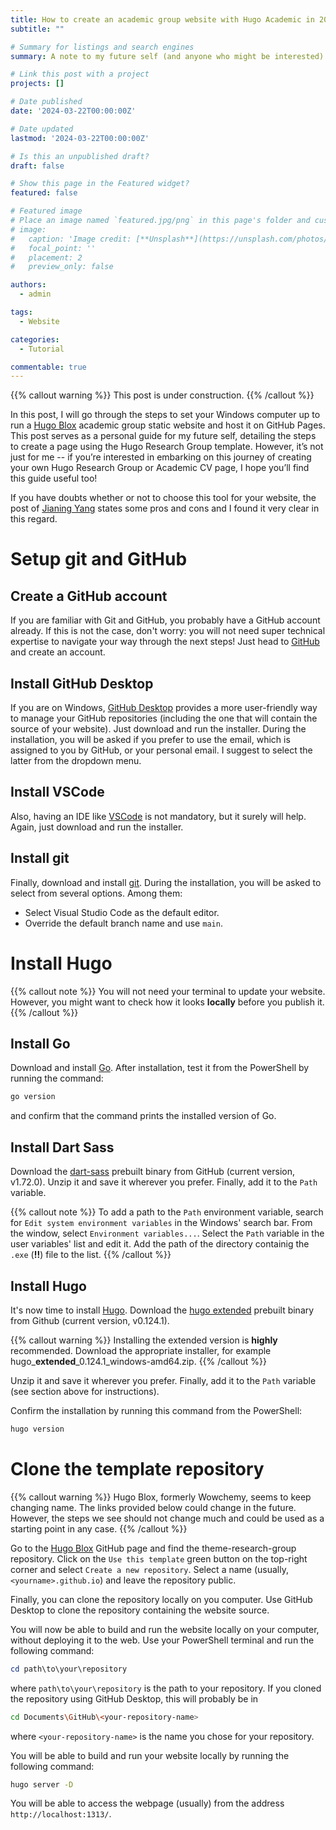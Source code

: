 ```yaml
---
title: How to create an academic group website with Hugo Academic in 2024
subtitle: ""

# Summary for listings and search engines
summary: A note to my future self (and anyone who might be interested) on how to build and customize a Hugo Academic group static webpage.

# Link this post with a project
projects: []

# Date published
date: '2024-03-22T00:00:00Z'

# Date updated
lastmod: '2024-03-22T00:00:00Z'

# Is this an unpublished draft?
draft: false

# Show this page in the Featured widget?
featured: false

# Featured image
# Place an image named `featured.jpg/png` in this page's folder and customize its options here.
# image:
#   caption: 'Image credit: [**Unsplash**](https://unsplash.com/photos/CpkOjOcXdUY)'
#   focal_point: ''
#   placement: 2
#   preview_only: false

authors:
  - admin

tags:
  - Website

categories:
  - Tutorial

commentable: true
---
```


{{% callout warning %}}
This post is under construction.
{{% /callout %}}

In this post, I will go through the steps to set your Windows computer up to run a [Hugo Blox](https://hugoblox.com/) academic group static website and host it on GitHub Pages.
This post serves as a personal guide for my future self, detailing the steps to create a page using the Hugo Research Group template.
However, it’s not just for me -- if you’re interested in embarking on this journey of creating your own Hugo Research Group or Academic CV page, I hope you’ll find this guide useful too!

If you have doubts whether or not to choose this tool for your website, the post of [Jianing Yang](https://jedyang.com/post/how-to-build-academic-research-group-website-in-2021/) states some pros and cons and I found it very clear in this regard.

# Setup git and GitHub

## Create a GitHub account

If you are familiar with Git and GitHub, you probably have a GitHub account already.
If this is not the case, don't worry: you will not need super technical expertise to navigate your way through the next steps!
Just head to [GitHub](https://github.com/) and create an account.

## Install GitHub Desktop

If you are on Windows, [GitHub Desktop](https://desktop.github.com/) provides a more user-friendly way to manage your GitHub repositories (including the one that will contain the source of your website).
Just download and run the installer.
During the installation, you will be asked if you prefer to use the email, which is assigned to you by GitHub, or your personal email.
I suggest to select the latter from the dropdown menu.

## Install VSCode

Also, having an IDE like [VSCode](https://code.visualstudio.com/) is not mandatory, but it surely will help.
Again, just download and run the installer.

## Install git

Finally, download and install [git](https://git-scm.com/download/win).
During the installation, you will be asked to select from several options.
Among them:

* Select Visual Studio Code as the default editor.
* Override the default branch name and use `main`.

# Install Hugo

{{% callout note %}}
You will not need your terminal to update your website.
However, you might want to check how it looks **locally** before you publish it.
{{% /callout %}}

## Install Go

Download and install [Go](https://go.dev/doc/install).
After installation, test it from the PowerShell by running the command:

```bash
go version
```

and confirm that the command prints the installed version of Go.

## Install Dart Sass

Download the [dart-sass](https://github.com/sass/dart-sass/releases/tag/1.72.0) prebuilt binary from GitHub (current version, v1.72.0).
Unzip it and save it wherever you prefer.
Finally, add it to the `Path` variable.

{{% callout note %}}
To add a path to the `Path` environment variable, search for `Edit system environment variables` in the Windows' search bar.
From the window, select `Environment variables...`.
Select the `Path` variable in the user variables' list and edit it.
Add the path of the directory containig the `.exe` (**!!**) file to the list.
{{% /callout %}}

## Install Hugo

It's now time to install [Hugo](https://gohugo.io/installation/).
Download the [hugo extended](https://github.com/gohugoio/hugo/releases/tag/v0.124.1) prebuilt binary from Github (current version, v0.124.1).

{{% callout warning %}}
Installing the extended version is **highly** recommended.
Download the appropriate installer, for example hugo_**extended**_0.124.1_windows-amd64.zip.
{{% /callout %}}

Unzip it and save it wherever you prefer.
Finally, add it to the `Path` variable (see section above for instructions).

Confirm the installation by running this command from the PowerShell:

```bash
hugo version
```

# Clone the template repository

{{% callout warning %}}
Hugo Blox, formerly Wowchemy, seems to keep changing name.
The links provided below could change in the future.
However, the steps we see should not change much and could be used as a starting point in any case.
{{% /callout %}}

Go to the [Hugo Blox](https://github.com/HugoBlox/) GitHub page and find the theme-research-group repository.
Click on the `Use this template` green button on the top-right corner and select `Create a new repository`.
Select a name (usually, `<yourname>.github.io`) and leave the repository public.

Finally, you can clone the repository locally on you computer.
Use GitHub Desktop to clone the repository containing the website source.

You will now be able to build and run the website locally on your computer, without deploying it to the web.
Use your PowerShell terminal and run the following command:

```powershell
cd path\to\your\repository
```

where `path\to\your\repository` is the path to your repository.
If you cloned the repository using GitHub Desktop, this will probably be in

```bash
cd Documents\GitHub\<your-repository-name>
```
where `<your-repository-name>` is the name you chose for your repository.

You will be able to build and run your website locally by running the following command:

```bash
hugo server -D
```

You will be able to access the webpage (usually) from the address `http://localhost:1313/`.
